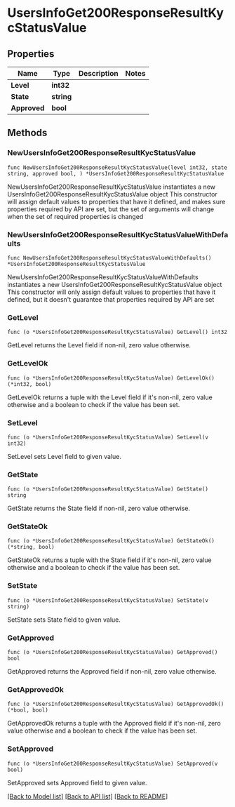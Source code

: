# UsersInfoGet200ResponseResultKycStatusValue

## Properties

Name | Type | Description | Notes
------------ | ------------- | ------------- | -------------
**Level** | **int32** |  | 
**State** | **string** |  | 
**Approved** | **bool** |  | 

## Methods

### NewUsersInfoGet200ResponseResultKycStatusValue

`func NewUsersInfoGet200ResponseResultKycStatusValue(level int32, state string, approved bool, ) *UsersInfoGet200ResponseResultKycStatusValue`

NewUsersInfoGet200ResponseResultKycStatusValue instantiates a new UsersInfoGet200ResponseResultKycStatusValue object
This constructor will assign default values to properties that have it defined,
and makes sure properties required by API are set, but the set of arguments
will change when the set of required properties is changed

### NewUsersInfoGet200ResponseResultKycStatusValueWithDefaults

`func NewUsersInfoGet200ResponseResultKycStatusValueWithDefaults() *UsersInfoGet200ResponseResultKycStatusValue`

NewUsersInfoGet200ResponseResultKycStatusValueWithDefaults instantiates a new UsersInfoGet200ResponseResultKycStatusValue object
This constructor will only assign default values to properties that have it defined,
but it doesn't guarantee that properties required by API are set

### GetLevel

`func (o *UsersInfoGet200ResponseResultKycStatusValue) GetLevel() int32`

GetLevel returns the Level field if non-nil, zero value otherwise.

### GetLevelOk

`func (o *UsersInfoGet200ResponseResultKycStatusValue) GetLevelOk() (*int32, bool)`

GetLevelOk returns a tuple with the Level field if it's non-nil, zero value otherwise
and a boolean to check if the value has been set.

### SetLevel

`func (o *UsersInfoGet200ResponseResultKycStatusValue) SetLevel(v int32)`

SetLevel sets Level field to given value.


### GetState

`func (o *UsersInfoGet200ResponseResultKycStatusValue) GetState() string`

GetState returns the State field if non-nil, zero value otherwise.

### GetStateOk

`func (o *UsersInfoGet200ResponseResultKycStatusValue) GetStateOk() (*string, bool)`

GetStateOk returns a tuple with the State field if it's non-nil, zero value otherwise
and a boolean to check if the value has been set.

### SetState

`func (o *UsersInfoGet200ResponseResultKycStatusValue) SetState(v string)`

SetState sets State field to given value.


### GetApproved

`func (o *UsersInfoGet200ResponseResultKycStatusValue) GetApproved() bool`

GetApproved returns the Approved field if non-nil, zero value otherwise.

### GetApprovedOk

`func (o *UsersInfoGet200ResponseResultKycStatusValue) GetApprovedOk() (*bool, bool)`

GetApprovedOk returns a tuple with the Approved field if it's non-nil, zero value otherwise
and a boolean to check if the value has been set.

### SetApproved

`func (o *UsersInfoGet200ResponseResultKycStatusValue) SetApproved(v bool)`

SetApproved sets Approved field to given value.



[[Back to Model list]](../README.md#documentation-for-models) [[Back to API list]](../README.md#documentation-for-api-endpoints) [[Back to README]](../README.md)


